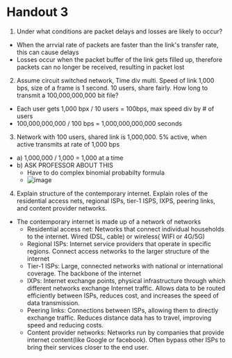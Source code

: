 # Handout 3
1) Under what conditions are packet delays and losses are likely to occur?
  * When the arrvial rate of packets are faster than the link's transfer rate, this can cause delays
  * Losses occur when the packet buffer of the link gets filled up, therefore packets can no longer be received, resulting in packet lost
2) Assume circuit switched network, Time div multi. Speed of link 1,000 bps, size of a frame is 1 second. 10 users, share fairly. How long to transmit a 100,000,000,000 bit file?
  * Each user gets 1,000 bpx / 10 users = 100bps, max speed div by # of users
  * 100,000,000,000 / 100 bps = 1,000,000,000,000 seconds
3) Network with 100 users, shared link is 1,000,000. 5% active, when active transmits at rate of 1,000 bps
* a) 1,000,000 / 1,000 = 1,000 at a time
* b) ASK PROFESSOR ABOUT THIS
  * Have to do complex binomial probabilty formula
  * ![image](https://github.com/Bizarrespace/CPSC471/assets/78052960/c95fb796-419f-4f90-960d-55baea4e96cd)
4) Explain structure of the contemporary internet. Explain roles of the residential access nets, regional ISPs, tier-1 ISPS, IXPS, peering links, and content provider networks.
* The contemporary internet is made up of a network of networks
  * Residential access net: Networks that connect individual households to the internet. Wired (DSL, cable) or wireless( WIFI or 4G/5G)
  * Regional ISPs: Internet service providers that operate in specific regions. Connect access networks to the larger structure of the internet
  * Tier-1 ISPs: Large, connected networks with national or international coverage. The backbone of the internet
  * IXPs: Internet exchange points, physical infrastructure through which different networks exchange Internet traffic. Allows data to be routed efficiently between ISPs, reduces cost, and increases the speed of data transmission.
  * Peering links: Connections between ISPs, allowing them to directly exchange traffic. Reduces distance data has to travel, improving speed and reducing costs.
  * Content provider networks: Networks run by companies that provide internet content(like Google or facebook). Often bypass other ISPs to bring their services closer to the end user.
